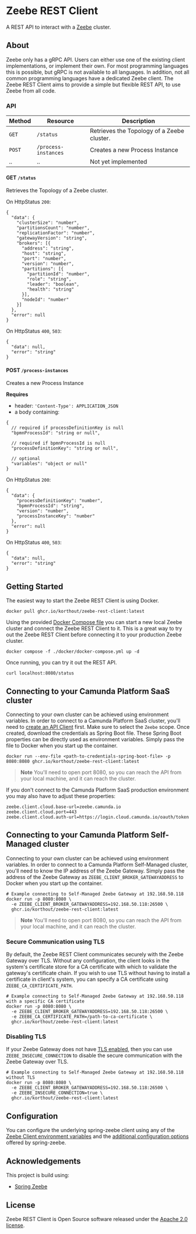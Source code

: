 # Zeebe REST Client

A REST API to interact with a [Zeebe](github.com/camunda/zeebe) cluster.

## About

Zeebe only has a gRPC API.
Users can either use one of the existing client implementations, or implement their own.
For most programming languages this is possible, but gRPC is not available to all languages.
In addition, not all common programming languages have a dedicated Zeebe client.
The Zeebe REST Client aims to provide a simple but flexible REST API, to use Zeebe from all code.

### API

| Method |       Resource       |                Description                 |
|--------|----------------------|--------------------------------------------|
| `GET`  | `/status`            | Retrieves the Topology of a Zeebe cluster. |
| `POST` | `/process-instances` | Creates a new Process Instance             |
| ..     | ..                   | Not yet implemented                        |

#### GET `/status`

Retrieves the Topology of a Zeebe cluster.

On HttpStatus `200`:

```json5
{
  "data": {
    "clusterSize": "number",
    "partitionsCount": "number",
    "replicationFactor": "number",
    "gatewayVersion": "string",
    "brokers": [{
      "address": "string",
      "host": "string",
      "port": "number",
      "version": "number",
      "partitions": [{
        "partitionId": "number",
        "role": "string",
        "leader": "boolean",
        "health": "string"
      }],
      "nodeId": "number"
    }]
  },
  "error": null
}
```

On HttpStatus `400`, `503`:

```json5
{
  "data": null,
  "error": "string"
}
```

#### POST `/process-instances`

Creates a new Process Instance

**Requires**
- header: `'Content-Type': APPLICATION_JSON`
- a body containing:

```json5
{
  // required if processDefinitionKey is null
  "bpmnProcessId": "string or null",

  // required if bpmnProcessId is null
  "processDefinitionKey": "string or null",

  // optional
  "variables": "object or null"
}
```

On HttpStatus `200`:

```json5
{
  "data": {
    "processDefinitionKey": "number",
    "bpmnProcessId": "string",
    "version": "number",
    "processInstanceKey": "number"
  },
  "error": null
}
```

On HttpStatus `400`, `503`:

```json5
{
  "data": null,
  "error": "string"
}
```

## Getting Started

The easiest way to start the Zeebe REST Client is using Docker.

```shell
docker pull ghcr.io/korthout/zeebe-rest-client:latest
```

Using the provided [Docker Compose file](./docker/docker-compose.yml) you can start a new local Zeebe cluster and connect the Zeebe REST Client to it.
This is a great way to try out the Zeebe REST Client before connecting it to your production Zeebe cluster.

```shell
docker compose -f ./docker/docker-compose.yml up -d
```

Once running, you can try it out the REST API.

```shell
curl localhost:8080/status
```

## Connecting to your Camunda Platform SaaS cluster

Connecting to your own cluster can be achieved using environment variables.
In order to connect to a Camunda Platform SaaS cluster, you'll need to
[create an API Client](https://docs.camunda.io/docs/components/console/manage-clusters/manage-api-clients/)
first. Make sure to select the `Zeebe` scope.
Once created, download the credentials as Spring Boot file.
These Spring Boot properties can be directly used as environment variables.
Simply pass the file to Docker when you start up the container.

```shell
docker run --env-file <path-to-credentials-spring-boot-file> -p 8080:8080 ghcr.io/korthout/zeebe-rest-client:latest
```

> **Note**
> You'll need to open port 8080, so you can reach the API from your local machine, and it can reach the cluster.

If you don't connect to the Camunda Platform SaaS production environment you may also have to adjust these properties:

```shell
zeebe.client.cloud.base-url=zeebe.camunda.io
zeebe.client.cloud.port=443
zeebe.client.cloud.auth-url=https://login.cloud.camunda.io/oauth/token
```

## Connecting to your Camunda Platform Self-Managed cluster

Connecting to your own cluster can be achieved using environment variables.
In order to connect to a Camunda Platform Self-Managed cluster, you'll need to know the IP address
of the Zeebe Gateway.
Simply pass the address of the Zeebe Gateway as `ZEEBE_CLIENT_BROKER_GATEWAYADDRESS` to Docker when you start up the container.

```shell
# Example connecting to Self-Managed Zeebe Gateway at 192.168.50.118
docker run -p 8080:8080 \
  -e ZEEBE_CLIENT_BROKER_GATEWAYADDRESS=192.168.50.118:26500 \
  ghcr.io/korthout/zeebe-rest-client:latest
```

> **Note**
> You'll need to open port 8080, so you can reach the API from your local machine, and it can reach the cluster.

### Secure Communication using TLS

By default, the Zeebe REST Client communicates securely with the Zeebe Gateway over TLS.
Without any configuration, the client looks in the system's certificate store for a CA certificate with which to validate the gateway's certificate chain.
If you wish to use TLS without having to install a certificate in client's system, you can specify a CA certificate using `ZEEBE_CA_CERTIFICATE_PATH`.

```shell
# Example connecting to Self-Managed Zeebe Gateway at 192.168.50.118 with a specific CA certificate
docker run -p 8080:8080 \
  -e ZEEBE_CLIENT_BROKER_GATEWAYADDRESS=192.168.50.118:26500 \
  -e ZEEBE_CA_CERTIFICATE_PATH=/path-to-ca-certificate \
  ghcr.io/korthout/zeebe-rest-client:latest
```

### Disabling TLS

If your Zeebe Gateway does not have [TLS enabled](https://docs.camunda.io/docs/self-managed/zeebe-deployment/security/secure-client-communication/#gateway),
then you can use `ZEEBE_INSECURE_CONNECTION` to disable the secure communication with the Zeebe Gateway over TLS.

```shell
# Example connecting to Self-Managed Zeebe Gateway at 192.168.50.118 without TLS
docker run -p 8080:8080 \
  -e ZEEBE_CLIENT_BROKER_GATEWAYADDRESS=192.168.50.118:26500 \
  -e ZEEBE_INSECURE_CONNECTION=true \
  ghcr.io/korthout/zeebe-rest-client:latest
```

## Configuration

You can configure the underlying spring-zeebe client using any of the
[Zeebe Client environment variables](https://docs.camunda.io/docs/apis-clients/java-client/#bootstrapping)
and the [additional configuration options](https://github.com/camunda-community-hub/spring-zeebe#additional-configuration-options)
offered by spring-zeebe.

## Acknowledgements

This project is build using:

- [Spring Zeebe](https://github.com/camunda-community-hub/spring-zeebe)

## License

Zeebe REST Client is Open Source software released under the [Apache 2.0 license](https://www.apache.org/licenses/LICENSE-2.0.html).

